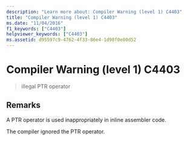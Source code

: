 ```yaml
---
description: "Learn more about: Compiler Warning (level 1) C4403"
title: "Compiler Warning (level 1) C4403"
ms.date: "11/04/2016"
f1_keywords: ["C4403"]
helpviewer_keywords: ["C4403"]
ms.assetid: d95597c9-4762-4f33-86e4-1d98f0e80d52
---
```

# Compiler Warning (level 1) C4403

> illegal PTR operator

## Remarks

A PTR operator is used inappropriately in inline assembler code.

The compiler ignored the PTR operator.
